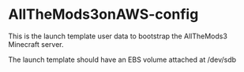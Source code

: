 # AllTheMods3onAWS-config

This is the launch template user data to bootstrap the AllTheMods3 Minecraft server.

The launch template should have an EBS volume attached at /dev/sdb
